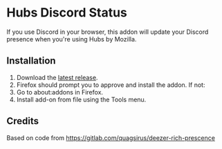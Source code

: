# Hubs Discord Status

If you use Discord in your browser, this addon will update your Discord presence when you're using Hubs by Mozilla.

## Installation

1. Download the [latest release](https://github.com/brianpeiris/hubs-discord-status/releases/download/v1.0/hubs_discord_status-1.0-fx.xpi).
1. Firefox should prompt you to approve and install the addon. If not:
2. Go to about:addons in Firefox.
3. Install add-on from file using the Tools menu.

## Credits

Based on code from https://gitlab.com/quagsirus/deezer-rich-prescence
